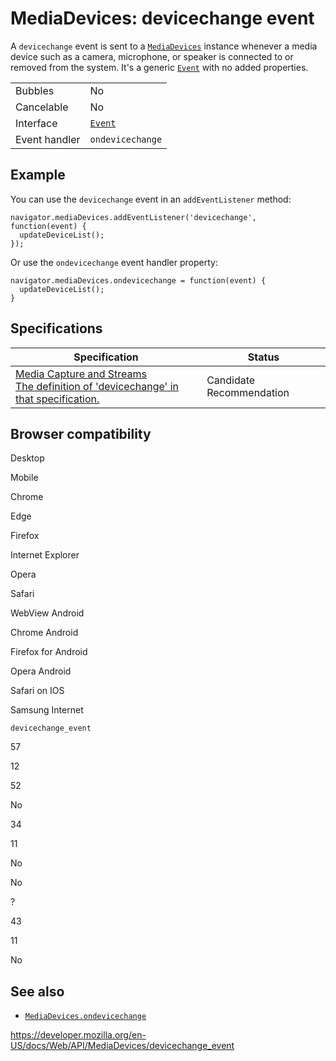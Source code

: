 # MediaDevices: devicechange event

A `devicechange` event is sent to a [`MediaDevices`](../mediadevices) instance whenever a media device such as a camera, microphone, or speaker is connected to or removed from the system. It's a generic [`Event`](../event) with no added properties.

<table><tbody><tr class="odd"><td>Bubbles</td><td>No</td></tr><tr class="even"><td>Cancelable</td><td>No</td></tr><tr class="odd"><td>Interface</td><td><a href="../event"><code>Event</code></a></td></tr><tr class="even"><td>Event handler</td><td><code>ondevicechange</code></td></tr></tbody></table>

## Example

You can use the `devicechange` event in an `addEventListener` method:

    navigator.mediaDevices.addEventListener('devicechange', function(event) {
      updateDeviceList();
    });

Or use the `ondevicechange` event handler property:

    navigator.mediaDevices.ondevicechange = function(event) {
      updateDeviceList();
    }

## Specifications

<table><thead><tr class="header"><th>Specification</th><th>Status</th></tr></thead><tbody><tr class="odd"><td><a href="https://w3c.github.io/mediacapture-main/#event-mediadevices-devicechange">Media Capture and Streams<br />
<span class="small">The definition of 'devicechange' in that specification.</span></a></td><td><span class="spec-cr">Candidate Recommendation</span></td></tr></tbody></table>

## Browser compatibility

Desktop

Mobile

Chrome

Edge

Firefox

Internet Explorer

Opera

Safari

WebView Android

Chrome Android

Firefox for Android

Opera Android

Safari on IOS

Samsung Internet

`devicechange_event`

57

12

52

No

34

11

No

No

?

43

11

No

## See also

- [`MediaDevices.ondevicechange`](ondevicechange)

<a href="https://developer.mozilla.org/en-US/docs/Web/API/MediaDevices/devicechange_event" class="_attribution-link">https://developer.mozilla.org/en-US/docs/Web/API/MediaDevices/devicechange_event</a>
